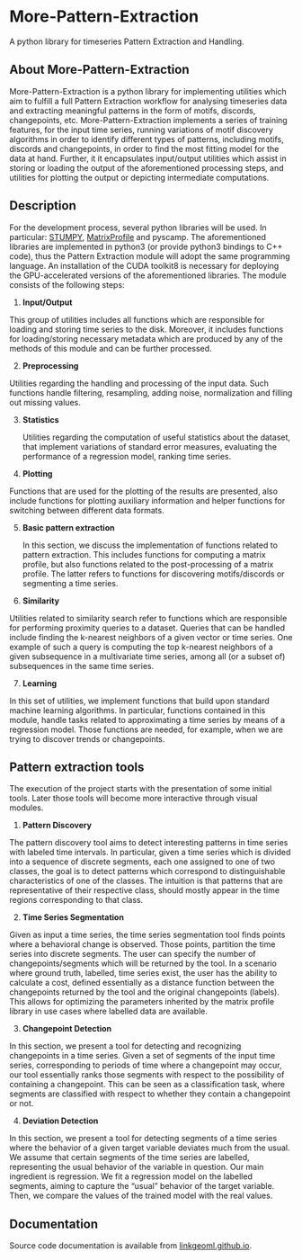 # More-Pattern-Extraction
A python library for timeseries Pattern Extraction and Handling.

## About More-Pattern-Extraction
  More-Pattern-Extraction is a python library for implementing utilities which aim to fulfill a full Pattern Extraction workflow for analysing timeseries data and extracting meaningful patterns in the form of motifs, discords, changepoints, etc. More-Pattern-Extraction implements a series of training features, for the input time series, running variations of motif discovery algorithms in order to identify different types of patterns, including motifs, discords and changepoints, in order to find the most fitting model for the data at hand. Further, it it encapsulates input/output utilities which assist in storing or loading the output of the aforementioned processing steps, and utilities for plotting the output or depicting intermediate computations. 

## Description
For the development process, several python libraries will be used. In particular:  [STUMPY](https://stumpy.readthedocs.io/en/latest/), [MatrixProfile](https://matrixprofile.docs.matrixprofile.org/) and pyscamp. The aforementioned libraries are implemented in python3 (or provide python3 bindings to C++ code), thus the Pattern Extraction module will adopt the same programming language. An installation of the CUDA toolkit8 is necessary for deploying the GPU-accelerated versions of the aforementioned libraries. 
The module consists of the following steps:

1. **Input/Output**

  This group of utilities includes all functions which are responsible for loading and storing time series to the disk. Moreover, it includes functions for loading/storing necessary metadata which are produced by any of the methods of this module and can be further processed.

2. **Preprocessing**

  Utilities regarding the handling and processing of the input data. Such functions handle filtering, resampling, adding noise, normalization and filling out missing values.
  
3. **Statistics**

   Utilities regarding the computation of useful statistics about the dataset, that implement variations of standard error measures, evaluating the performance of a regression model, ranking time series.
   
4. **Plotting**   

 Functions that are used for the plotting of the results are presented, also include functions for plotting auxiliary information and helper functions for switching between      different data formats. 
  
5. **Basic pattern extraction**

   In this section, we discuss the implementation of functions related to pattern extraction. This includes functions for computing a matrix profile, but also functions related to the post-processing of a matrix profile. The latter refers to functions for discovering motifs/discords or segmenting a time series.
   
6. **Similarity**
  
  Utilities related to similarity search refer to functions which are responsible for performing proximity queries to a dataset. Queries that can be handled include finding the k-nearest neighbors of a given vector or time series. One example of such a query is computing the top k-nearest neighbors of a given subsequence in a multivariate time series, among all (or a subset of) subsequences in the same time series.

7. **Learning**
  
  In this set of utilities, we implement functions that build upon standard machine learning algorithms. In particular, functions contained in this module, handle tasks related to approximating a time series by means of a regression model. Those functions are needed, for example, when we are trying to discover trends or changepoints.    

## Pattern extraction tools
  The execution of the project starts with the presentation of some initial tools. Later those tools will become more interactive through visual modules.

1. **Pattern Discovery**
  
  The pattern discovery tool aims to detect interesting patterns in time series with labeled time intervals. In particular, given a time series which is divided into a sequence of discrete segments, each one assigned to one of two classes, the goal is to detect patterns which correspond to distinguishable characteristics of one of the classes. The intuition is that patterns that are representative of their respective class, should mostly appear in the time regions corresponding to that class.

2. **Time Series Segmentation**

  Given as input a time series, the time series segmentation tool finds points where a behavioral change is observed. Those points, partition the time series into discrete segments. The user can specify the number of changepoints/segments which will be returned by the tool. In a scenario where ground truth, labelled, time series exist, the user has the ability to calculate a cost, defined essentially as a distance function between the changepoints returned by the tool and the original changepoints (labels). This allows for optimizing the parameters inherited by the matrix profile library in use cases where labelled data are available. 

3. **Changepoint Detection**

  In this section, we present a tool for detecting and recognizing changepoints in a time series. Given a set of segments of the input time series, corresponding to periods of time where a changepoint may occur, our tool essentially ranks those segments with respect to the possibility of containing a changepoint. This can be seen as a classification task, where segments are classified with respect to whether they contain a changepoint or not.
  
4. **Deviation Detection**

  In this section, we present a tool for detecting segments of a time series where the behavior of a given target variable deviates much from the usual. We assume that certain segments of the time series are labelled, representing the usual behavior of the variable in question. Our main ingredient is regression. We fit a regression model on the labelled segments, aiming to capture the “usual” behavior of the target variable. Then, we compare the values of the trained model with the real values.
   
## Documentation
Source code documentation is available from [linkgeoml.github.io]().
